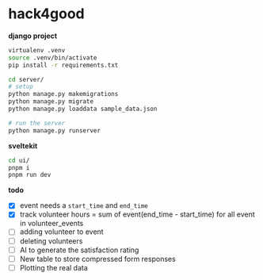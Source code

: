 # hack4good

**django project**

```bash
virtualenv .venv
source .venv/bin/activate
pip install -r requirements.txt

cd server/
# setup
python manage.py makemigrations
python manage.py migrate
python manage.py loaddata sample_data.json

# run the server
python manage.py runserver
```

**sveltekit**

```bash
cd ui/
pnpm i
pnpm run dev
```

**todo**

- [x] event needs a `start_time` and `end_time`
- [x] track volunteer hours = sum of event(end_time - start_time) for all event in volunteer_events
- [ ] adding volunteer to event
- [ ] deleting volunteers
- [ ] AI to generate the satisfaction rating
- [ ] New table to store compressed form responses
- [ ] Plotting the real data

